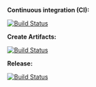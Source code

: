 **Continuous integration (CI):**

[![Build Status](https://drmueller.visualstudio.com/Fun%20Project/_apis/build/status%2FJassApp%2F01-JassApp-Continous-Integration?branchName=master)](https://drmueller.visualstudio.com/Fun%20Project/_build/latest?definitionId=257&branchName=master)


**Create Artifacts:**

[![Build Status](https://drmueller.visualstudio.com/Fun%20Project/_apis/build/status%2FJassApp%2F02-JassApp-Create-Artifacts?branchName=master)](https://drmueller.visualstudio.com/Fun%20Project/_build/latest?definitionId=258&branchName=master)


**Release:**

[![Build Status](https://drmueller.visualstudio.com/Fun%20Project/_apis/build/status%2FJassApp%2F03-JassApp-Release?branchName=master)](https://drmueller.visualstudio.com/Fun%20Project/_build/latest?definitionId=259&branchName=master)